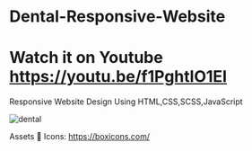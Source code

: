 # Dental-Responsive-Website
# Watch it on Youtube https://youtu.be/f1PghtlO1EI


Responsive Website Design Using HTML,CSS,SCSS,JavaScript

![dental](https://user-images.githubusercontent.com/73414406/154174602-de557c3d-9ce1-46ee-88b1-689e92243fe7.png)

Assets 📁
Icons: https://boxicons.com/
